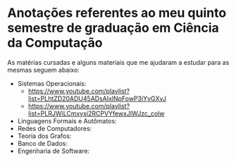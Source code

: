 # Anotações referentes ao meu quinto semestre de graduação em Ciência da Computação

As matérias cursadas e alguns materiais que me ajudaram a estudar para as mesmas seguem abaixo:
- Sistemas Operacionais:
    - https://www.youtube.com/playlist?list=PLhtZD20ADU45ADsAIxlNpFowP3iYvGXvJ
    - https://www.youtube.com/playlist?list=PLRJWiLCmxyxi2RCPVYfewxJIWJzc_colw
- Linguagens Formais e Autômatos:
- Redes de Computadores:
- Teoria dos Grafos:
- Banco de Dados:
- Engenharia de Software:
